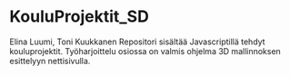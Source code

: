 # KouluProjektit_SD
Elina Luumi, Toni Kuukkanen
Repositori sisältää Javascriptillä tehdyt kouluprojektit. Työharjoittelu osiossa on valmis ohjelma 3D mallinnoksen esittelyyn nettisivulla.
